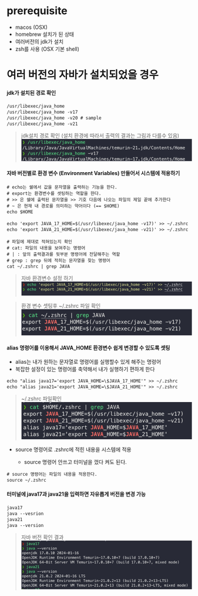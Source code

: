 # prerequisite
- macos (OSX) 
- homebrew 설치가 된 상태
- 여러버전의 jdk가 설치
- zsh를 사용 (OSX 기본 shell)

# 여러 버전의 자바가 설치되었을 경우

#### jdk가 설치된 경로 확인
```shell
/usr/libexec/java_home
/usr/libexec/java_home -v17
/usr/libexec/java_home -v20 # sample
/usr/libexec/java_home -v21 
```
> jdk설치 경로 확인 (설치 환경에 따라서 출력의 결과는 그림과 다를수 있음)
![check path](images/multiple_java_version/check_java_path.png)
 
#### 자바 버전별로 환경 변수 (Environment Variables) 만들어서 시스템에 적용하기

```shell
# echo는 쉘에서 값을 문자열을 출력하는 기능을 한다. 
# export는 환경변수를 셋팅하는 역할을 한다.
# >> 은 쉘에 출력된 문자열을 >> 기호 다음에 나오는 파일의 제일 끝에 추가한다
# ~ 은 현재 내 경로를 의미하는 약어이다 (== $HOME)
echo $HOME

echo 'export JAVA_17_HOME=$(/usr/libexec/java_home -v17)' >> ~/.zshrc
echo 'export JAVA_21_HOME=$(/usr/libexec/java_home -v21)' >> ~/.zshrc

# 파일에 제대로 적혀있는지 확인
# cat: 파일의 내용을 보여주는 명령어
# | : 앞의 출력결과를 뒷부분 명령어에 전달해주는 역할
# grep : grep 뒤에 적히는 문자열을 찾는 명령어
cat ~/.zshrc | grep JAVA
```
 
> 자바 환경변수 설정 하기
![export java home ](images/multiple_java_version/export_java_home.png)  

> 환경 변수 셋팅후 ~/.zshrc 파일 확인
![check .zshrc file](images/multiple_java_version/java_home_result.png)

#### alias 명령어를 이용해서 JAVA_HOME 환경변수 쉽게 변경할 수 있도록 셋팅

* alias는 내가 원하는 문자열로 명령어를 실행할수 있게 해주는 명령어
* 복잡한 설정이 있는 명령어를 축약해서 내가 실행하기 편하게 한다

```shell
echo "alias java17='export JAVA_HOME=\$JAVA_17_HOME'" >> ~/.zshrc
echo "alias java21='export JAVA_HOME=\$JAVA_21_HOME'" >> ~/.zshrc
```
  

> ~/.zshrc 파일확인
![check .zshrc file](images/multiple_java_version/check_zshrc.png)
  
  
- source 명령어로 .zshrc에 적힌 내용을 시스템에 적용

    * source 명령어 안쓰고 터미널을 껐다 켜도 된다.
```shell
# source 명령어는 파일의 내용을 적용한다.
source ~/.zshrc
```

#### 터미널에 java17과 java21을 입력하면 자유롭게 버전을 변경 가능
```shell
java17
java --vesrion
java21 
java --version
```
>자바 버전 확인 결과
![check java version](images/multiple_java_version/translate_java_version.png)
